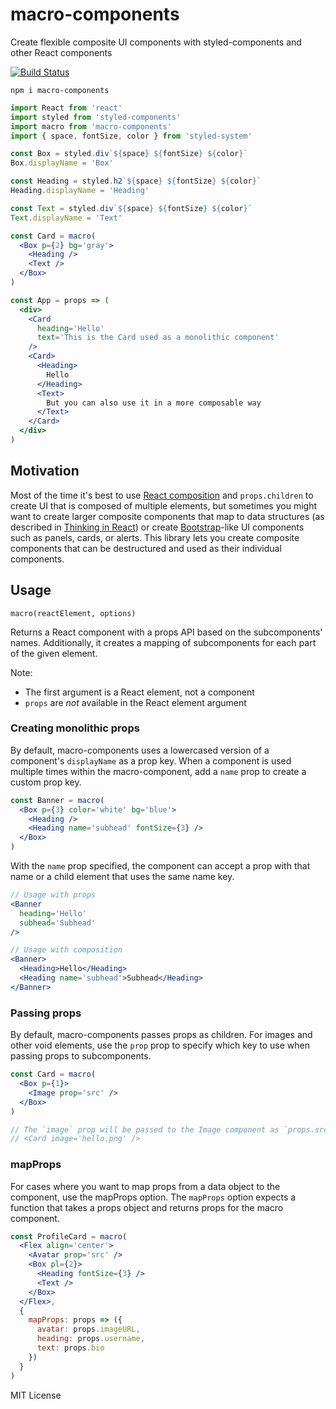 
# macro-components

Create flexible composite UI components with styled-components and other React components

[![Build Status][build-badge]][build]
<!-- cant log in so nope
[![Coverage][coverage-badge]][coverage]
-->

[build-badge]: https://img.shields.io/travis/jxnblk/macro-components/master.svg?style=flat-square
[build]: https://travis-ci.org/jxnblk/macro-components
[coverage-badge]: https://img.shields.io/codecov/c/github/jxnblk/macro-components.svg?style=flat-square
[coverage]: https://codecov.io/github/jxnblk/macro-components

```
npm i macro-components
```

```jsx
import React from 'react'
import styled from 'styled-components'
import macro from 'macro-components'
import { space, fontSize, color } from 'styled-system'

const Box = styled.div`${space} ${fontSize} ${color}`
Box.displayName = 'Box'

const Heading = styled.h2`${space} ${fontSize} ${color}`
Heading.displayName = 'Heading'

const Text = styled.div`${space} ${fontSize} ${color}`
Text.displayName = 'Text'

const Card = macro(
  <Box p={2} bg='gray'>
    <Heading />
    <Text />
  </Box>
)

const App = props => (
  <div>
    <Card
      heading='Hello'
      text='This is the Card used as a monolithic component'
    />
    <Card>
      <Heading>
        Hello
      </Heading>
      <Text>
        But you can also use it in a more composable way
      </Text>
    </Card>
  </div>
)
```

## Motivation

Most of the time it's best to use [React composition][composition] and `props.children`
to create UI that is composed of multiple elements,
but sometimes you might want to create larger composite components
that map to data structures
(as described in [Thinking in React][thinking-in-react])
or create [Bootstrap][bootstrap]-like UI components
such as panels, cards, or alerts.
This library lets you create composite components
that can be destructured and used as their individual components.

[composition]: https://reactjs.org/docs/composition-vs-inheritance.html
[thinking-in-react]: https://reactjs.org/docs/thinking-in-react.html
[bootstrap]: https://getbootstrap.com

## Usage

`macro(reactElement, options)`

Returns a React component with a props API based on the subcomponents' names.
Additionally, it creates a mapping of subcomponents for each part of the given element.

Note:
- The first argument is a React element, not a component
- `props` are *not* available in the React element argument

### Creating monolithic props

By default, macro-components uses a lowercased version of a component's `displayName` as a prop key.
When a component is used multiple times within the macro-component,
add a `name` prop to create a custom prop key.

<!--
When using the same component multiple times within a composite component,
use the `name` prop to provide a custom component name and prop key for a given element.
-->

```jsx
const Banner = macro(
  <Box p={3} color='white' bg='blue'>
    <Heading />
    <Heading name='subhead' fontSize={3} />
  </Box>
)
```

With the `name` prop specified, the component can accept a prop with that name or a child element that uses the same name key.

```jsx
// Usage with props
<Banner
  heading='Hello'
  subhead='Subhead'
/>

// Usage with composition
<Banner>
  <Heading>Hello</Heading>
  <Heading name='subhead'>Subhead</Heading>
</Banner>
```

### Passing props

By default, macro-components passes props as children.
For images and other void elements, use the `prop` prop to specify which key
to use when passing props to subcomponents.

```jsx
const Card = macro(
  <Box p={1}>
    <Image prop='src' />
  </Box>
)

// The `image` prop will be passed to the Image component as `props.src`
// <Card image='hello.png' />
```

### mapProps

For cases where you want to map props from a data object to the component, use the mapProps option.
The `mapProps` option expects a function that takes a props object and returns props for the macro component.

```jsx
const ProfileCard = macro(
  <Flex align='center'>
    <Avatar prop='src' />
    <Box pl={2}>
      <Heading fontSize={3} />
      <Text />
    </Box>
  </Flex>,
  {
    mapProps: props => ({
      avatar: props.imageURL,
      heading: props.username,
      text: props.bio
    })
  }
)
```

MIT License
